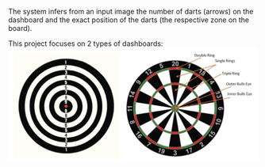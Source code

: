 The system infers from an input image the number of darts (arrows) on the dashboard and the exact position of the darts (the respective zone on the board).

This project focuses on 2 types of dashboards:
![alt text](https://github.com/StegarescuAnaMaria/Automatic_Darts_Scoring_System_Computer_Vision/blob/main/images/1.png)
